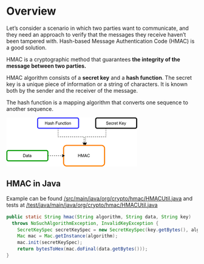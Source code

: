 # Overview
Let’s consider a scenario in which two parties want to communicate, and they need an approach to verify that the messages they receive haven’t been tampered with. 
Hash-based Message Authentication Code (HMAC) is a good solution.

HMAC is a cryptographic method that guarantees <b>the integrity of the message between two parties.</b>

HMAC algorithm consists of a <b>secret key</b> and a <b>hash function</b>. The secret key is a unique piece of information or a string of characters. It is known both by the sender and the receiver of the message.

The hash function is a mapping algorithm that converts one sequence to another sequence.

![image info](/images/hmac-in-java.webp)

## HMAC in Java

Example can be found [/src/main/java/org/crypto/hmac/HMACUtil.java](/src/main/java/org/crypto/hmac/HMACUtil.java)
and tests at [/test/java/main/java/org/crypto/hmac/HMACUtil.java](/test/java/main/java/org/crypto/hmac/HMACUtil.java)  
```java
public static String hmac(String algorithm, String data, String key)
  throws NoSuchAlgorithmException, InvalidKeyException {
    SecretKeySpec secretKeySpec = new SecretKeySpec(key.getBytes(), algorithm);
    Mac mac = Mac.getInstance(algorithm);
    mac.init(secretKeySpec);
    return bytesToHex(mac.doFinal(data.getBytes()));
}
```